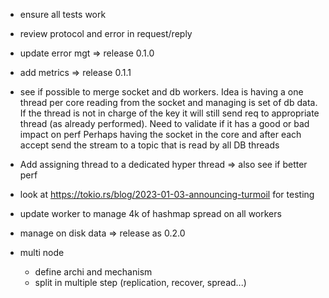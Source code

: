 * ensure all tests work
* review protocol and error in request/reply
* update error mgt => release 0.1.0

* add metrics => release 0.1.1

* see if possible to merge socket and db workers.
Idea is having a one thread per core reading from the socket and managing is set of db data.
If the thread is not in charge of the key it will still send req to appropriate thread (as already performed).
Need to validate if it has a good or bad impact on perf
Perhaps having the socket in the core and after each accept send the stream to a topic that is read by all DB threads
* Add assigning thread to a dedicated hyper thread => also see if better perf

* look at https://tokio.rs/blog/2023-01-03-announcing-turmoil for testing

* update worker to manage 4k of hashmap spread on all workers
* manage on disk data => release as 0.2.0
* multi node
  * define archi and mechanism
  * split in multiple step (replication, recover, spread...)

